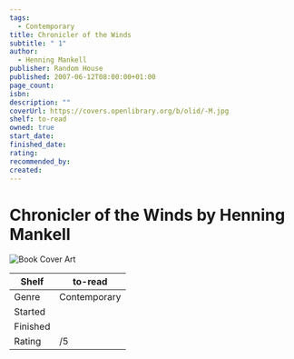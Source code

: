 ```yaml
---
tags:
  - Contemporary
title: Chronicler of the Winds
subtitle: " 1"
author:
  - Henning Mankell
publisher: Random House
published: 2007-06-12T08:00:00+01:00
page_count: 
isbn: 
description: ""
coverUrl: https://covers.openlibrary.org/b/olid/-M.jpg
shelf: to-read
owned: true
start_date: 
finished_date: 
rating: 
recommended_by: 
created: 
---
```


# Chronicler of the Winds by Henning Mankell

![Book Cover Art](https://covers.openlibrary.org/b/olid/-M.jpg)

| Shelf | to-read |
| --- | --- |
| Genre | Contemporary |
| Started |  |
| Finished |  |
| Rating | /5 |

